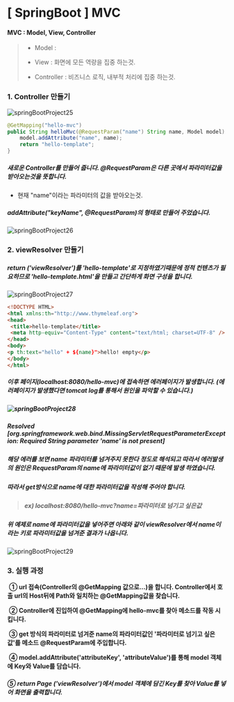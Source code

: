 # [ SpringBoot ] MVC

#### MVC : Model, View, Controller

> - Model : 
>
> - View : 화면에 모든 역량을 집중 하는것.
> - Controller : 비즈니스 로직, 내부적 처리에 집중 하는것.



### 1. Controller 만들기

![springBootProject25](D:\Github\img\Spring\springBootProject25.png)

```java
@GetMapping("hello-mvc")
public String helloMvc(@RequestParam("name") String name, Model model) {
    model.addAttribute("name", name);
    return "hello-template";
}
```

##### 새로운 Controller를 만들어 줍니다. @RequestParam은 다른 곳에서 파라미터값을 받아오는것을 뜻합니다. 

- 현재 "name"이라는 파라미터의 값을 받아오는것.

##### addAttribute("keyName", @RequestParam)의 형태로 만들어 주었습니다. 

![springBootProject26](D:\Github\img\Spring\springBootProject26.png)

### 2. viewResolver 만들기

##### return ('viewResolver')를 'hello-template'로 지정하였기때문에 정적 컨텐츠가 필요하므로 'hello-template.html'을 만들고 간단하게 화면 구성을 합니다.

![springBootProject27](D:\Github\img\Spring\springBootProject27.png)

```html
<!DOCTYPE HTML>
<html xmlns:th="http://www.thymeleaf.org">
<head>
 <title>hello-template</title>
 <meta http-equiv="Content-Type" content="text/html; charset=UTF-8" />
</head>
<body>
<p th:text="hello" + ${name}">hello! empty</p>
</body>	
</html>
```

##### 이후 페이지(localhost:8080/hello-mvc)에 접속하면 에러페이지가 발생합니다. (에러페이지가 발생했다면 tomcat log를 통해서 원인을 파악할 수 있습니다.)

##### ![springBootProject28](D:\Github\img\Spring\springBootProject28.png)

##### Resolved [org.springframework.web.bind.MissingServletRequestParameterException: Required String parameter 'name' is not present] 

##### 해당 에러를 보면 name 파라미터를 넘겨주지 못한다 정도로 해석되고 따라서 에러발생의 원인은 RequestParam의 name에 파라미터값이 없기 때문에 발생 하였습니다.

##### 따라서 get방식으로 name에 대한 파라미터값을 작성해 주어야 합니다.

> ##### ex) localhost:8080/hello-mvc?name=파라미터로 넘기고 싶은값

##### 위 예제로 name에 파라미터값을 넣어주면 아래와 같이 viewResolver에서 name이라는 키로 파라미터값을 넘겨준 결과가 나옵니다.

![springBootProject29](D:\Github\img\Spring\springBootProject29.png)

### 3. 실행 과정

​	**① url 접속(Controller의 @GetMapping 값으로...)을 합니다. Controller에서 호출 url의 Host뒤에 Path와 일치하는 @GetMapping값을 찾습니다.**

​	**② Controller에 진입하여 @GetMapping에 hello-mvc를 찾아 메소드를 작동 시킵니다.**

​	**③ get 방식의 파라미터로 넘겨준 name의 파라미터값인 '파라미터로 넘기고 싶은값'를 메소드 @RequestParam에 주입합니다.**

​	**④ model.addAttribute('attributeKey', 'attributeValue')를 통해 model 객체에 Key와 Value를 담습니다.**

#####		⑤ return Page ('viewResolver')에서 model 객체에 담긴 Key를 찾아 Value를 넣어 화면을 출력합니다.

